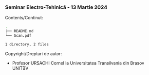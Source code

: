 ### Seminar Electro-Tehinică - 13 Martie 2024

Contents/Continut: 

```sh
.
├── README.md
└── Scan.pdf

1 directory, 2 files
```

Copyright/Drepturi de autor:
* Profesor URSACHI Cornel la Universitatea Transilvania din Brasov UNITBV
